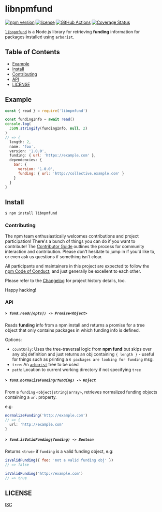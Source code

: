 # libnpmfund

[![npm version](https://img.shields.io/npm/v/libnpmfund.svg)](https://npm.im/libnpmfund)
[![license](https://img.shields.io/npm/l/libnpmfund.svg)](https://npm.im/libnpmfund)
[![GitHub Actions](https://github.com/npm/libnpmfund/workflows/node-ci/badge.svg)](https://github.com/npm/libnpmfund/actions?query=workflow%3Anode-ci)
[![Coverage Status](https://coveralls.io/repos/github/npm/libnpmfund/badge.svg?branch=latest)](https://coveralls.io/github/npm/libnpmfund?branch=latest)

[`libnpmfund`](https://github.com/npm/libnpmfund) is a Node.js library for
retrieving **funding** information for packages installed using
[`arborist`](https://github.com/npm/arborist).

## Table of Contents

* [Example](#example)
* [Install](#install)
* [Contributing](#contributing)
* [API](#api)
* [LICENSE](#license)

## Example

```js
const { read } = require('libnpmfund')

const fundingInfo = await read()
console.log(
  JSON.stringify(fundingInfo, null, 2)
)
// => {
  length: 2,
  name: 'foo',
  version: '1.0.0',
  funding: { url: 'https://example.com' },
  dependencies: {
    bar: {
      version: '1.0.0',
      funding: { url: 'http://collective.example.com' }
    }
  }
}
```

## Install

`$ npm install libnpmfund`

### Contributing

The npm team enthusiastically welcomes contributions and project participation!
There's a bunch of things you can do if you want to contribute! The
[Contributor Guide](https://github.com/npm/cli/blob/latest/CONTRIBUTING.md)
outlines the process for community interaction and contribution. Please don't
hesitate to jump in if you'd like to, or even ask us questions if something
isn't clear.

All participants and maintainers in this project are expected to follow the
[npm Code of Conduct](https://www.npmjs.com/policies/conduct), and just
generally be excellent to each other.

Please refer to the [Changelog](CHANGELOG.md) for project history details, too.

Happy hacking!

### API

##### <a name="fund.read"></a> `> fund.read([opts]) -> Promise<Object>`

Reads **funding** info from a npm install and returns a promise for a
tree object that only contains packages in which funding info is defined.

Options:

- `countOnly`: Uses the tree-traversal logic from **npm fund** but skips over
any obj definition and just returns an obj containing `{ length }` - useful for
things such as printing a `6 packages are looking for funding` msg.
- `tree`: An [`arborist`](https://github.com/npm/arborist) tree to be used
- `path`: Location to current working directory if not specifying `tree`

##### <a name="fund.normalizeFunding"></a> `> fund.normalizeFunding(funding) -> Object`

From a `funding` `<object|string|array>`, retrieves normalized funding objects
containing a `url` property.

e.g:

```js
normalizeFunding('http://example.com')
// => {
  url: 'http://example.com'
}
```

##### <a name="fund.isValidFunding"></a> `> fund.isValidFunding(funding) -> Boolean`

Returns `<true>` if `funding` is a valid funding object, e.g:

```js
isValidFunding({ foo: 'not a valid funding obj' })
// => false

isValidFunding('http://example.com')
// => true
```

## LICENSE

[ISC](./LICENSE)
